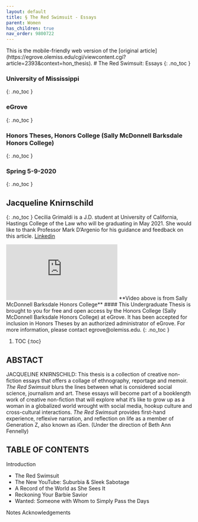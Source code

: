 ```yaml
---
layout: default
title: § The Red Swimsuit - Essays 
parent: Women 
has_children: true
nav_order: 9800722 
---
```

<style>
.dont-break-out {
  /* These are technically the same, but use both */
  overflow-wrap: break-word;
  word-wrap: break-word;

  -ms-word-break: break-all;
  /* This is the dangerous one in WebKit, as it breaks things wherever */
  word-break: break-all;
  /* Instead use this non-standard one: */
  word-break: break-word;
}
</style>

<div class="dont-break-out" markdown="1">
This is the mobile-friendly web version of the [original article](https://egrove.olemiss.edu/cgi/viewcontent.cgi?article=2393&context=hon_thesis).
# The Red Swimsuit: Essays 
{: .no_toc }

### University of Mississippi 
{: .no_toc }
### eGrove
{: .no_toc }
### Honors Theses, Honors College (Sally McDonnell Barksdale Honors College)
{: .no_toc }
### Spring 5-9-2020 
{: .no_toc }

## Jacqueline Knirnschild 
{: .no_toc }
Cecilia Grimaldi is a J.D. student at University of California, Hastings College of the Law who will be graduating in May 2021. She would like to thank Professor Mark D’Argenio for his guidance and feedback on this article.
[Linkedin](https://www.linkedin.com/in/jacqueline-knirnschild-16397115b)

<iframe  src="https://www.youtube.com/embed/aIaUFvCFeCQ" frameborder="0" allow="accelerometer; autoplay; clipboard-write; encrypted-media; gyroscope; picture-in-picture" allowfullscreen></iframe>
**Video above is from Sally McDonnell Barksdale Honors College**
#### This Undergraduate Thesis is brought to you for free and open access by the Honors College (Sally McDonnell Barksdale Honors College) at eGrove. It has been accepted for inclusion in Honors Theses by an authorized administrator of eGrove. For more information, please contact egrove@olemiss.edu.
{: .no_toc }  

1. TOC
{:toc}

## ABSTACT
JACQUELINE KNIRNSCHILD: This thesis is a collection of creative non-fiction essays that offers a collage of ethnography, reportage and memoir. *The Red Swimsuit* blurs the lines between what is considered social science, journalism and art. These essays will become part of a booklength work of creative non-fiction that will explore what it’s like to grow up as a woman in a globalized world wrought with social media, hookup culture and cross-cultural interactions. *The Red Swimsuit* provides first-hand experience, reflexive narration, and reflection on life as a member of Generation Z, also known as iGen. (Under the direction of Beth Ann Fennelly)

## TABLE OF CONTENTS

Introduction
- The Red Swimsuit
- The New YouTube: Suburbia & Sleek Sabotage
- A Record of the World as She Sees It
- Reckoning Your Barbie Savior
- Wanted: Someone with Whom to Simply Pass the Days

Notes
Acknowledgements

</div>
